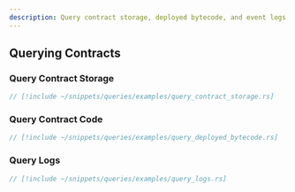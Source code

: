 ```yaml
---
description: Query contract storage, deployed bytecode, and event logs from the blockchain
---
```


## Querying Contracts

### Query Contract Storage

```rust
// [!include ~/snippets/queries/examples/query_contract_storage.rs]
```

### Query Contract Code

```rust
// [!include ~/snippets/queries/examples/query_deployed_bytecode.rs]
```

### Query Logs

```rust
// [!include ~/snippets/queries/examples/query_logs.rs]
```
